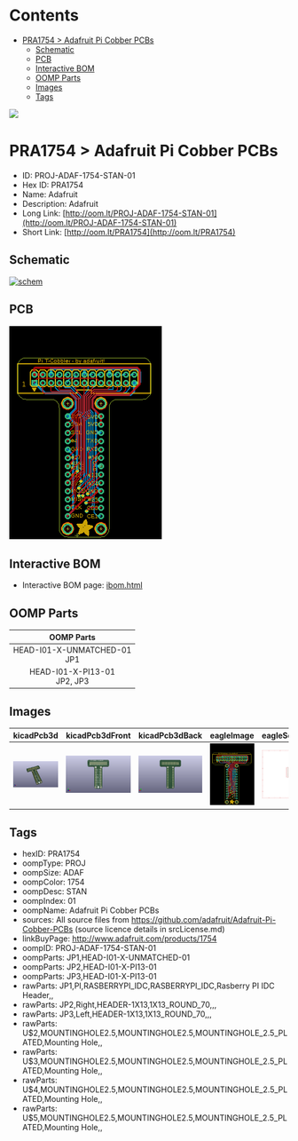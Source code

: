 



Contents
========

* [PRA1754 > Adafruit Pi Cobber PCBs](#pra1754--adafruit-pi-cobber-pcbs)
	* [Schematic](#schematic)
	* [PCB](#pcb)
	* [Interactive BOM](#interactive-bom)
	* [OOMP Parts](#oomp-parts)
	* [Images](#images)
	* [Tags](#tags)
  
![][im]
# PRA1754 > Adafruit Pi Cobber PCBs

- ID: PROJ-ADAF-1754-STAN-01
- Hex ID: PRA1754
- Name: Adafruit
- Description: Adafruit
- Long Link: [http://oom.lt/PROJ-ADAF-1754-STAN-01](http://oom.lt/PROJ-ADAF-1754-STAN-01)
- Short Link: [http://oom.lt/PRA1754](http://oom.lt/PRA1754)

## Schematic
  
[![schem](eagleSchemImage.png)](eagleSchemImage.png)
## PCB
  
[![pcb](eagleImage.png)](eagleImage.png)
## Interactive BOM

- Interactive BOM page: [ibom.html](https://htmlpreview.github.io/?https://github.com/oomlout/oomlout_OOMP_projects/blob/main/PROJ-ADAF-1754-STAN-01/kicad/bom/ibom.html)

## OOMP Parts
  

|OOMP Parts|
| :---: |
|HEAD-I01-X-UNMATCHED-01<BR>JP1|
|HEAD-I01-X-PI13-01<BR>JP2, JP3|

## Images
  
  

|kicadPcb3d|kicadPcb3dFront|kicadPcb3dBack|eagleImage|eagleSchemImage|
| :---: | :---: | :---: | :---: | :---: |
|[![kicadPcb3d](kicadPcb3d_140.png)](kicadPcb3d.png)|[![kicadPcb3dFront](kicadPcb3dFront_140.png)](kicadPcb3dFront.png)|[![kicadPcb3dBack](kicadPcb3dBack_140.png)](kicadPcb3dBack.png)|[![eagleImage](eagleImage_140.png)](eagleImage.png)|[![eagleSchemImage](eagleSchemImage_140.png)](eagleSchemImage.png)|

## Tags

- hexID: PRA1754
- oompType: PROJ
- oompSize: ADAF
- oompColor: 1754
- oompDesc: STAN
- oompIndex: 01
- oompName: Adafruit Pi Cobber PCBs
- sources: All source files from https://github.com/adafruit/Adafruit-Pi-Cobber-PCBs (source licence details in srcLicense.md)
- linkBuyPage: http://www.adafruit.com/products/1754
- oompID: PROJ-ADAF-1754-STAN-01
- oompParts: JP1,HEAD-I01-X-UNMATCHED-01
- oompParts: JP2,HEAD-I01-X-PI13-01
- oompParts: JP3,HEAD-I01-X-PI13-01
- rawParts: JP1,PI,RASBERRYPI_IDC,RASBERRYPI_IDC,Rasberry PI IDC Header,,
- rawParts: JP2,Right,HEADER-1X13,1X13_ROUND_70,,,
- rawParts: JP3,Left,HEADER-1X13,1X13_ROUND_70,,,
- rawParts: U$2,MOUNTINGHOLE2.5,MOUNTINGHOLE2.5,MOUNTINGHOLE_2.5_PLATED,Mounting Hole,,
- rawParts: U$3,MOUNTINGHOLE2.5,MOUNTINGHOLE2.5,MOUNTINGHOLE_2.5_PLATED,Mounting Hole,,
- rawParts: U$4,MOUNTINGHOLE2.5,MOUNTINGHOLE2.5,MOUNTINGHOLE_2.5_PLATED,Mounting Hole,,
- rawParts: U$5,MOUNTINGHOLE2.5,MOUNTINGHOLE2.5,MOUNTINGHOLE_2.5_PLATED,Mounting Hole,,



[im]: kicadPcb3d_450.png
